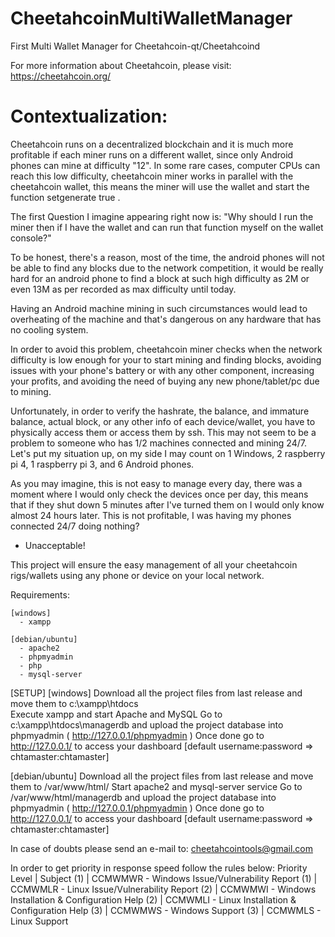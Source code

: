 # CheetahcoinMultiWalletManager
First Multi Wallet Manager for Cheetahcoin-qt/Cheetahcoind

For more information about Cheetahcoin, please visit: https://cheetahcoin.org/

# Contextualization: 
Cheetahcoin runs on a decentralized blockchain and it is much more profitable if each miner runs on a different wallet, since only Android phones can mine at difficulty "12". 
In some rare cases, computer CPUs can reach this low difficulty, cheetahcoin miner works in parallel with the cheetahcoin wallet, this means the miner will use the wallet and start the function setgenerate true <threads>.

The first Question I imagine appearing right now is:
"Why should I run the miner then if I have the wallet and can run that function myself on the wallet console?"

To be honest, there's a reason, most of the time, the android phones will not be able to find any blocks due to the network competition, it would be really hard for an android phone to find a block at such high difficulty as 2M or even 13M as per recorded as max difficulty until today. 

Having an Android machine mining in such circumstances would lead to overheating of the machine and that's dangerous on any hardware that has no cooling system.

In order to avoid this problem, cheetahcoin miner checks when the network difficulty is low enough for your to start mining and finding blocks, avoiding issues with your phone's battery or with any other component, increasing your profits, and avoiding the need of buying any new phone/tablet/pc due to mining.

Unfortunately, in order to verify the hashrate, the balance, and immature balance, actual block, or any other info of each device/wallet, you have to physically access them or access them by ssh. This may not seem to be a problem to someone who has 1/2 machines connected and mining 24/7. 
Let's put my situation up, on my side I may count on 1 Windows, 2 raspberry pi 4, 1 raspberry pi 3, and 6 Android phones. 

As you may imagine, this is not easy to manage every day, there was a moment where I would only check the devices once per day, this means that if they shut down 5 minutes after I've turned them on I would only know almost 24 hours later. 
This is not profitable, I was having my phones connected 24/7 doing nothing? 
- Unacceptable!

This project will ensure the easy management of all your cheetahcoin rigs/wallets using any phone or device on your local network.

Requirements:
  
    [windows]
      - xampp
  
    [debian/ubuntu]
      - apache2
      - phpmyadmin
      - php
      - mysql-server
  
[SETUP]
  [windows]
    Download all the project files from last release and move them to c:\xampp\htdocs\
    Execute xampp and start Apache and MySQL
    Go to c:\xampp\htdocs\managerdb and upload the project database into phpmyadmin ( http://127.0.0.1/phpmyadmin )
    Once done go to http://127.0.0.1/ to access your dashboard [default username:password => chtamaster:chtamaster]
  
  [debian/ubuntu]
    Download all the project files from last release and move them to /var/www/html/
    Start apache2 and mysql-server service 
    Go to /var/www/html/managerdb and upload the project database into phpmyadmin ( http://127.0.0.1/phpmyadmin )
    Once done go to http://127.0.0.1/ to access your dashboard [default username:password => chtamaster:chtamaster]
  
In case of doubts please send an e-mail to:  cheetahcointools@gmail.com
  
In order to get priority in response speed follow the rules below:
  Priority Level | Subject
       (1)       | CCMWMWR - Windows Issue/Vulnerability Report
       (1)       | CCMWMLR - Linux Issue/Vulnerability Report
       (2)       | CCMWMWI - Windows Installation & Configuration Help
       (2)       | CCMWMLI - Linux Installation & Configuration Help
       (3)       | CCMWMWS - Windows Support
       (3)       | CCMWMLS - Linux Support
